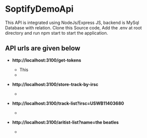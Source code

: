 # SoptifyDemoApi
 This API is integrated using NodeJs/Express JS, backend is MySql Database with relation.
 Clone this Source code, Add the .env at root directory and run npm start to start the application.

## API urls are given below

*  **http://localhost:3100/get-tokens**
   * This
   * 

*  **http://localhost:3100/store-track-by-irsc**

   *
*  **http://localhost:3100/track-list?irsc=USWB11403680**

   *
*  **http://localhost:3100/aritist-list?name=the beatles**

   *
